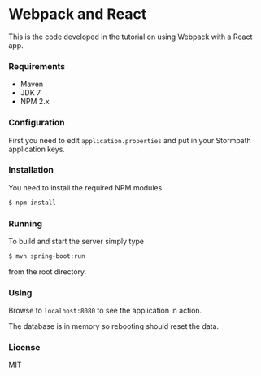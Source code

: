 # Webpack and React

This is the code developed in the tutorial on using Webpack with a React app.

### Requirements

- Maven
- JDK 7
- NPM 2.x

### Configuration

First you need to edit `application.properties` and put in your Stormpath application keys.

### Installation

You need to install the required NPM modules.

```sh
$ npm install
```

### Running

To build and start the server simply type

```sh
$ mvn spring-boot:run
```

from the root directory.

### Using

Browse to `localhost:8080` to see the application in action.

The database is in memory so rebooting should reset the data.

### License

MIT

